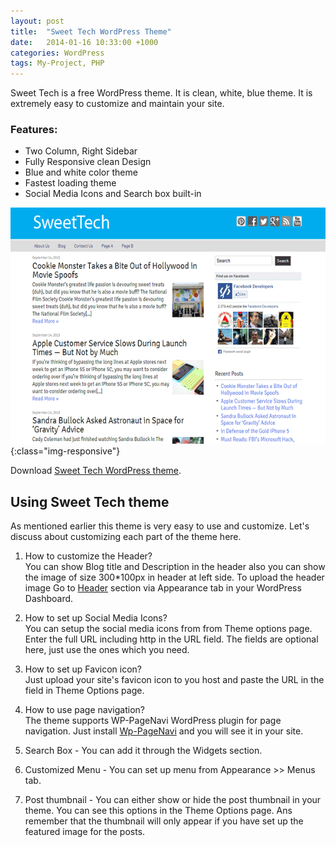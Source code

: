 ```yaml
---
layout: post
title:  "Sweet Tech WordPress Theme"
date:   2014-01-16 10:33:00 +1000
categories: WordPress
tags: My-Project, PHP
---
```

Sweet Tech is a free WordPress theme. It is clean, white, blue theme. It is extremely easy to customize and maintain your site.

<h3>Features:</h3>
<ul><li>Two Column, Right Sidebar</li><li>Fully Responsive clean Design</li><li>Blue and white color theme</li><li>Fastest loading theme</li><li>Social Media Icons and Search box built-in</li></ul>

![](/assets/post-images/2014/sweetech-wordpress-theme.png){:class="img-responsive"}


Download <a href="http://wordpress.org/themes/sweet-tech">Sweet Tech WordPress theme</a>.

<h2>Using Sweet Tech theme</h2>

As mentioned earlier this theme is very easy to use and customize. Let's discuss about customizing each part of the theme here.

1) How to customize the Header?<br />
You can show Blog title and Description in the header also you can show the image of size 300*100px in header at left side.
To upload the header image Go to <u>Header</u> section via Appearance tab in your WordPress Dashboard.

2) How to set up Social Media Icons?<br />
You can setup the social media icons from from Theme options page. Enter the full URL including http in the URL field. The fields are optional here, just use the ones which you need.

3) How to set up Favicon icon?<br />
Just upload your site's favicon icon to you host and paste the URL in the field in Theme Options page.

4) How to use page navigation?<br />
The theme supports WP-PageNavi WordPress plugin for page navigation. Just install <a href="http://wordpress.org/plugins/wp-pagenavi/">Wp-PageNavi</a> and you will see it in your site.

5) Search Box - You can add it through the Widgets section.

6) Customized Menu - You can set up menu from Appearance &gt;&gt; Menus tab.

7) Post thumbnail - You can either show or hide the post thumbnail in your theme. You can see this options in the Theme Options page. Ans remember that the thumbnail will only appear if you have set up the featured image for the posts.
